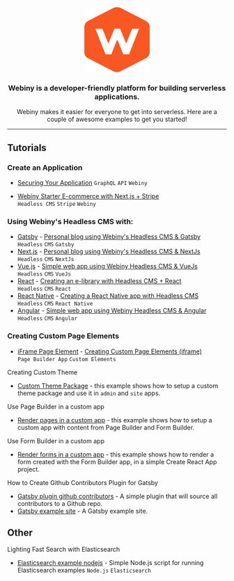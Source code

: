 <div align="center">
    <img src="./webiny-readme-resources/webiny.png" width="150" height="150" />
    <h3>Webiny is a developer-friendly platform for building serverless applications.</h3>
    <p>Webiny makes it easier for everyone to get into serverless. Here are a couple of awesome examples to get you started!</p>
</div>

---

## Tutorials

### Create an Application

- [Securing Your Application]() `GraphQL` `API` `Webiny`

- [Webiny Starter E-commerce with Next.js + Stripe](http://docs.webiny.com/docs/guides/headless-cms/)\
   `Headless CMS` `Stripe` `Webiny`

### Using Webiny's Headless CMS with:

- [Gatsby](https://github.com/webiny/webiny-examples/blob/master/headlesscms-gatsby) - [Personal blog using Webiny's Headless CMS & Gatsby](https://docs.webiny.com/docs/guides/headless-gatsby-tutorial)\
   `Headless` `CMS` `Gatsby`
- [Next.js](https://github.com/webiny/webiny-examples/blob/master/headlesscms-nextjs) - [Personal blog using Webiny's Headless CMS & NextJs](https://docs.webiny.com/docs/guides/headless-nextjs-tutorial)\
   `Headless` `CMS` `NextJs`
- [Vue.js](https://github.com/webiny/webiny-examples/blob/master/headlesscms-vuejs) - [Simple web app using Webiny Headless CMS & VueJs](https://docs.webiny.com/docs/guides/headless-vuejs-tutorial)\
   `Headless` `CMS` `VueJs`
- [React](https://github.com/webiny/webiny-examples/blob/master/headlesscms-react) - [Creating an e-library with Headless CMS + React](https://docs.webiny.com/docs/guides/headless-react-tutorial)\
   `Headless` `CMS` `React`
- [React Native](https://github.com/webiny/webiny-examples/blob/master/headlesscms-react-native) - [Creating a React Native app with Headless CMS](https://docs.webiny.com/docs/guides/headless-react-native-tutorial)\
   `Headless` `CMS` `React Native`
- [Angular](https://github.com/webiny/webiny-examples/blob/master/headlesscms-angular) - [Simple web app using Webiny Headless CMS & Angular](https://docs.webiny.com/docs/guides/headless-angular-tutorial)\
   `Headless` `CMS` `Angular`

### Creating Custom Page Elements

- [iFrame Page Element](https://github.com/webiny/webiny-examples/blob/master/iframe-page-element) - [Creating Custom Page Elements (iframe)](https://docs.webiny.com/docs/guides/creating-iframe-element-plugin)\
   `Page Builder App` `Custom Elements`

Creating Custom Theme

- [Custom Theme Package](https://github.com/webiny/webiny-examples/blob/master/custom-theme) - this example shows how to setup a custom theme package and use it in `admin` and `site` apps.

Use Page Builder in a custom app

- [Render pages in a custom app](https://github.com/webiny/webiny-examples/blob/master/cra-page-builder) - this example shows how to setup a custom app with content from Page Builder and Form Builder.

Use Form Builder in a custom app

- [Render forms in a custom app](https://github.com/webiny/webiny-examples/blob/master/cra-form-builder) - this example shows how to render a form created with the Form Builder app, in a simple Create React App project.

How to Create Github Contributors Plugin for Gatsby

- [Gatsby plugin github contributors](https://github.com/webiny/webiny-examples/tree/master/gatsby-plugin-github-contributors) - A simple plugin that will source all contributors to a Github repo.
- [Gatsby example site](https://github.com/webiny/webiny-examples/tree/master/gatsby-github-plugin-example-site) - A Gatsby example site.

## Other
Lighting Fast Search with Elasticsearch

- [Elasticsearch example nodejs](https://github.com/webiny/webiny-examples/tree/master/elasticsearch-example-nodejs) - Simple Node.js script for running Elasticsearch examples
`Node.js` `Elasticsearch`
